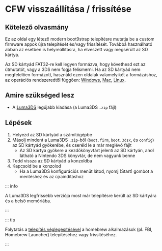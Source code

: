 # CFW visszaállítása / frissítése

## Kötelező olvasmány

Ez az oldal egy létező modern boot9strap telepítésre mutatja be a custom firmware appok újra telepítését és/vagy frissítését. Továbbá használható abban az esetben is helyreállításra, ha elveszett vagy megsérült az SD kártya.

Az SD kártyád FAT32-re kell legyen formázva, hogy követhesd ezt az útmutatót, vagy a 3DS nem fogja felismerni. Ha az SD kártyád nem megfelelően formázott, használd ezen oldalak valamelyikét a formázáshoz, az operációs rendszeredtől függően: [Windows](formatting-sd-\(windows\)), [Mac](formatting-sd-\(mac\)), [Linux](formatting-sd-\(linux\)).

## Amire szükséged lesz

- A [Luma3DS](https://github.com/LumaTeam/Luma3DS/releases/latest) legújabb kiadása (a Luma3DS `.zip` fájl)

## Lépések

1. Helyezd az SD kártyád a számítógépbe
2. Másolj mindent a Luma3DS `.zip`-ből (`boot.firm`, `boot.3dsx`, és `config`) az SD kártyád gyökerébe, és cseréld le a már meglévő fájlt
   - Az SD kártya gyökere a kezdőkönyvtárt jelenti az SD kártyán, ahol látható a Nintendo 3DS könyvtár, de nem vagyunk benne
3. Tedd vissza az SD kártyád a konzoldba
4. Kapcsold be a konzolod
   - Ha a Luma3DS konfigurációs menüt látod, nyomj (Start) gombot a mentéshez és az újraindításhoz

::: info

A Luma3DS legfrissebb verziója most már telepítésre került az SD kártyára és a belső memóriába.

:::

::: tip

Folytatás a [telepítés véglegesítésével](finalizing-setup) a homebrew alkalmazások (pl. FBI, Homebrew Launcher) telepítéséhez vagy frissítéséhez.

:::
